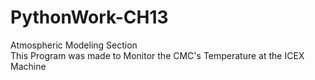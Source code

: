 # PythonWork-CH13
Atmospheric Modeling Section  
This Program was made to Monitor the CMC's Temperature at the ICEX Machine 
